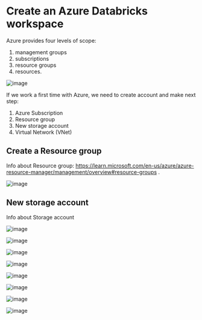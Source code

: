 # Create an Azure Databricks workspace
Azure provides four levels of scope: 
1. management groups 
2. subscriptions
3. resource groups
4. resources.

![image](https://github.com/olga12401/data-projects/assets/86374953/9ab661cb-2ef5-4a09-b029-e08d6775b64d)

If we work a first time with Azure, we need to create account and make next step:
1.	Azure Subscription
2.	Resource group 
3.	New storage account
4.	Virtual Network (VNet)

## Create a Resource group
Info about Resource group: https://learn.microsoft.com/en-us/azure/azure-resource-manager/management/overview#resource-groups .

![image](https://github.com/olga12401/data-projects/assets/86374953/3119b5f8-e2b2-4dee-9e9b-97bbaf039c3c)


## New storage account
Info about Storage account 

![image](https://github.com/olga12401/data-projects/assets/86374953/e677f609-19a3-4583-a807-5550c998efc7)       


![image](https://github.com/olga12401/data-projects/assets/86374953/99e43894-61e3-4631-8049-87610c3ea45e)


![image](https://github.com/olga12401/data-projects/assets/86374953/fa17c296-3bad-420d-86a3-af992b87fbdc)


![image](https://github.com/olga12401/data-projects/assets/86374953/4151fdcd-847a-4e1b-b425-6e6c6153673e)


![image](https://github.com/olga12401/data-projects/assets/86374953/c2bec190-57f3-4e8c-ae6e-285469dd2bfd)


![image](https://github.com/olga12401/data-projects/assets/86374953/df103134-9fb3-4e1c-9b7d-0b5c79a60c78)


![image](https://github.com/olga12401/data-projects/assets/86374953/aebfd9da-03d4-4df4-ae47-5773047658ea)


![image](https://github.com/olga12401/data-projects/assets/86374953/60728e02-f5cb-4a74-a86e-3da35a7512da)


